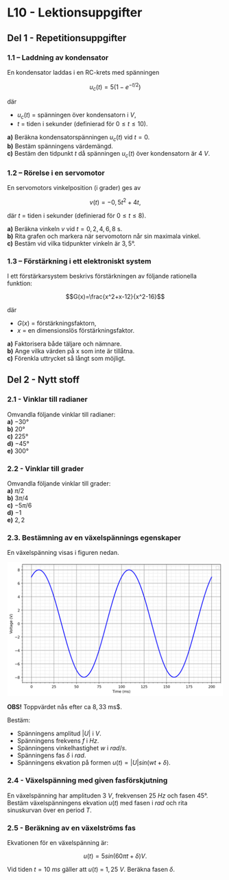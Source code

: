 # L10 - Lektionsuppgifter

## Del 1 - Repetitionsuppgifter

### 1.1 – Laddning av kondensator
En kondensator laddas i en RC-krets med spänningen

```math
u_c (t)=5(1-e^{-t/2})
```

där 
* $u_c(t)$ = spänningen över kondensatorn i $V$,
* $t$ = tiden i sekunder (definierad för $0≤t≤10$).

**a)** Beräkna kondensatorspänningen $u_c(t)$ vid $t=0$.\
**b)** Bestäm spänningens värdemängd.\
**c)** Bestäm den tidpunkt $t$ då spänningen $u_c(t)$ över kondensatorn är $4$ $V$.

### 1.2 – Rörelse i en servomotor
En servomotors vinkelposition (i grader) ges av

```math
v(t)=-0,5t^2+4t,
```

där $t$ = tiden i sekunder (definierad för $0≤t≤8$).

**a)** Beräkna vinkeln $v$ vid $t = {0,2,4,6,8}$ s.\
**b)** Rita grafen och markera när servomotorn når sin maximala vinkel.\
**c)** Bestäm vid vilka tidpunkter vinkeln är $3,5°$.

### 1.3 – Förstärkning i ett elektroniskt system
I ett förstärkarsystem beskrivs förstärkningen av följande rationella funktion:

```math
G(x)=\frac{x^2+x-12}{x^2-16}
```

där
* $G(x)$ = förstärkningsfaktorn,
* $x$ = en dimensionslös förstärkningsfaktor.

**a)** Faktorisera både täljare och nämnare.\
**b)** Ange vilka värden på x som inte är tillåtna.\
**c)** Förenkla uttrycket så långt som möjligt.

## Del 2 - Nytt stoff

### 2.1 -  Vinklar till radianer
Omvandla följande vinklar till radianer:\
**a)** $-30°$\
**b)** $20°$\
**c)** $225°$\
**d)** $-45°$\
**e)** $300°$ 

### 2.2 - Vinklar till grader
Omvandla följande vinklar till grader:\
**a)** $π/2$\
**b)** $3π/4$\
**c)** $-5π/6$\
**d)** $-1$\
**e)** $2,2$

### 2.3. Bestämning av en växelspännings egenskaper

En växelspänning visas i figuren nedan. 

![Sine wave](./images/2.3_sine_wave.png)

**OBS!** Toppvärdet nås efter ca $8,33$ ms$.

Bestäm:
* Spänningens amplitud $|U|$ i $V$.  
* Spänningens frekvens $f$ i $Hz$.  
* Spänningens vinkelhastighet $w$ i $rad/s$.  
* Spänningens fas $δ$ i $rad$.  
* Spänningens ekvation på formen $u(t) = |U|sin(wt + δ)$.

### 2.4 - Växelspänning med given fasförskjutning

En växelspänning har amplituden $3$ $V$, frekvensen $25$ $Hz$ och fasen $45°$.  
Bestäm växelspänningens ekvation $u(t)$ med fasen i $rad$ och rita sinuskurvan över en period $T$.

### 2.5 - Beräkning av en växelströms fas

Ekvationen för en växelspänning är:  

```math
u(t) = 5sin(60πt + δ) V.
```

Vid tiden $t = 10$ $ms$ gäller att $u(t)$ = $1,25$ $V$. Beräkna fasen $δ$.
